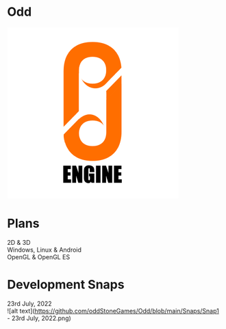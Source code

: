 # Odd
![alt text](https://github.com/oddStoneGames/Odd/blob/main/Examples/Sandbox/src/textures/Logo.png)

# Plans
2D & 3D <br>
Windows, Linux & Android <br>
OpenGL & OpenGL ES <br>

# Development Snaps
23rd July, 2022 <br>
![alt text](https://github.com/oddStoneGames/Odd/blob/main/Snaps/Snap1 - 23rd July, 2022.png)